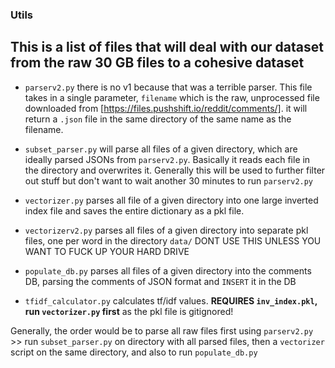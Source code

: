 ### Utils

## This is a list of files that will deal with our dataset from the raw 30 GB files to a cohesive dataset

* ```parserv2.py``` there is no v1 because that was a terrible parser. This file takes in a single parameter, ```filename``` which is the raw, unprocessed file downloaded from [https://files.pushshift.io/reddit/comments/]. it will return a ```.json``` file in the same directory of the same name as the filename.

* ```subset_parser.py``` will parse all files of a given directory, which are ideally parsed JSONs from ```parserv2.py```. Basically it reads each file in the directory and overwrites it. Generally this will be used to further filter out stuff but don't want to wait another 30 minutes to run ```parserv2.py```

* ```vectorizer.py``` parses all file of a given directory into one large inverted index file and saves the entire dictionary as a pkl file.

* ```vectorizerv2.py``` parses all files of a given directory into separate pkl files, one per word in the directory ```data/``` DONT USE THIS UNLESS YOU WANT TO FUCK UP YOUR HARD DRIVE

* ```populate_db.py``` parses all files of a given directory into the comments DB, parsing the comments of JSON format and ```INSERT``` it in the DB

* ```tfidf_calculator.py``` calculates tf/idf values. **REQUIRES ```inv_index.pkl```, run ```vectorizer.py``` first** as the pkl file is gitignored!

Generally, the order would be to parse all raw files first using ```parserv2.py``` >> run ```subset_parser.py``` on directory with all parsed files, then a ```vectorizer``` script on the same directory, and also to run ```populate_db.py```